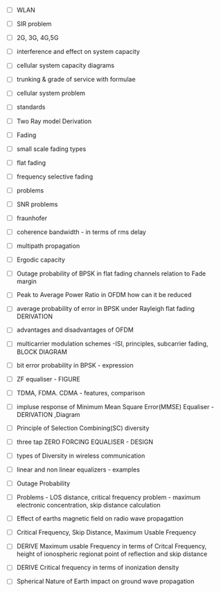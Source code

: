- [ ] WLAN
- [ ] SIR problem
- [ ] 2G, 3G, 4G,5G
- [ ] interference and effect on system capacity
- [ ] cellular system capacity diagrams
- [ ] trunking & grade of service with formulae
- [ ] cellular system problem
- [ ] standards


- [ ] Two Ray model Derivation
- [ ] Fading 
- [ ] small scale fading types
- [ ] flat fading
- [ ] frequency selective fading
- [ ] problems
- [ ] SNR problems
- [ ] fraunhofer
- [ ] coherence bandwidth - in terms of rms delay
- [ ] multipath propagation
- [ ] Ergodic capacity 


- [ ]  Outage probability of BPSK in flat fading channels relation to Fade margin 
- [ ] Peak to Average Power Ratio in OFDM how can it be reduced
- [ ] average probability of error in BPSK under Rayleigh flat fading DERIVATION
- [ ] advantages and disadvantages of OFDM
- [ ] multicarrier modulation schemes -ISI, principles, subcarrier fading, BLOCK DIAGRAM
- [ ] bit error probability in BPSK - expression

- [ ] ZF equaliser - FIGURE
- [ ] TDMA, FDMA. CDMA - features, comparison
- [ ] impluse response of Minimum Mean Square Error(MMSE) Equaliser - DERIVATION ,Diagram
- [ ] Principle of Selection Combining(SC) diversity
- [ ] three tap ZERO FORCING EQUALISER - DESIGN
- [ ] types of Diversity in wireless communication
- [ ] linear and non linear equalizers - examples
- [ ] Outage Probability

- [ ] Problems - LOS distance, critical frequency problem - maximum electronic concentration, skip distance calculation
- [ ] Effect of earths magnetic field on radio wave propagattion
- [ ] Critical Frequency, Skip Distance, Maximum Usable Frequency
- [ ] DERIVE Maximum usable Frequency in terms of Critcal Frequency, height of ionospheric regionat point of reflection and skip distance
- [ ] DERIVE Critical frequency in terms of inonization density
- [ ] Spherical Nature of Earth impact on ground wave propagation